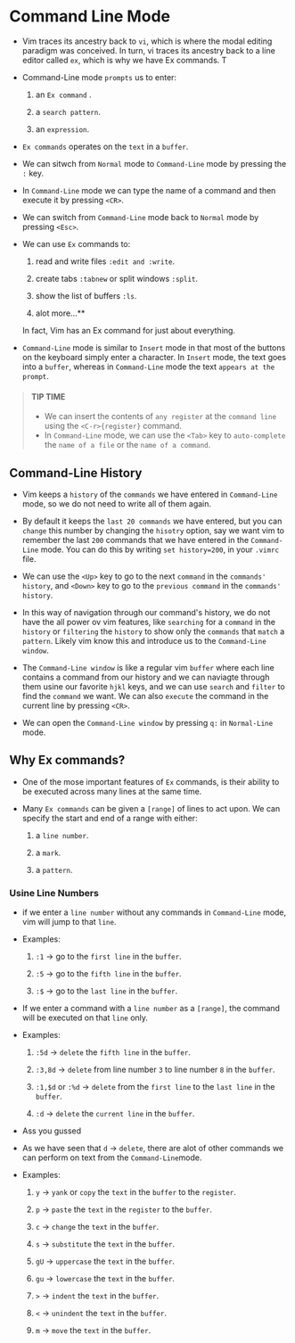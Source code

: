 # Command Line Mode

- Vim traces its ancestry back to `vi`, which is where the modal editing paradigm was conceived. In turn, vi traces its ancestry back to a line editor called `ex`, which is why we have Ex commands. T

- Command-Line mode `prompts` us to enter:

  1. an `Ex command` .

  2. a `search pattern`.

  3. an `expression`.

- `Ex commands` operates on the `text` in a `buffer`.

- We can sitwch from `Normal` mode to `Command-Line` mode by pressing the `:` key.

- In `Command-Line` mode we can type the name of a command and then execute it by pressing `<CR>`.

- We can switch from `Command-Line` mode back to `Normal` mode by pressing `<Esc>`.

- We can use `Ex` commands to:

  1.  read and write files `:edit and :write`.

  2.  create tabs `:tabnew` or split windows `:split`.

  3.  show the list of buffers `:ls`.

  4.  alot more...\*\*

  In fact, Vim has an Ex command for just about everything.

- `Command-Line` mode is similar to `Insert` mode in that most of the buttons on the keyboard simply enter a character. In `Insert` mode, the text goes into a `buffer`, whereas in `Command-Line` mode the text `appears at the prompt`.

> #### TIP TIME
>
> - We can insert the contents of `any register` at the `command line` using the `<C-r>{register}` command.
> - In `Command-Line` mode, we can use the `<Tab>` key to `auto-complete` the `name of a file` or the `name of a command`.

## Command-Line History

- Vim keeps a `history` of the `commands` we have entered in `Command-Line` mode, so we do not need to write all of them again.

- By default it keeps the `last 20 commands` we have entered, but you can `change` this number by changing the `hisotry` option, say we want vim to remember the last `200` commands that we have entered in the `Command-Line` mode. You can do this by writing `set history=200`, in your `.vimrc` file.

- We can use the `<Up>` key to go to the next `command` in the `commands' history`, and `<Down>` key to go to the `previous command` in the `commands' history`.

- In this way of navigation through our command's history, we do not have the all power ov vim features, like `searching` for a `command` in the `history` or `filtering` the `history` to show only the `commands` that `match` a `pattern`. Likely vim know this and introduce us to the `Command-Line window`.

- The `Command-Line window` is like a regular vim `buffer` where each line contains a command from our history and we can naviagte through them usine our favorite `hjkl` keys, and we can use `search` and `filter` to find the `command` we want. We can also `execute` the command in the current line by pressing `<CR>`.

- We can open the `Command-Line window` by pressing `q:` in `Normal-Line` mode.

## Why Ex commands?

- One of the mose important features of `Ex` commands, is their ability to be executed across many lines at the same time.

- Many `Ex commands` can be given a `[range]` of lines to act upon. We can specify the start and end of a range with either:

  1. a `line number`.

  2. a `mark`.

  3. a `pattern`.


### Usine Line Numbers

- if we enter a `line number` without any commands in `Command-Line` mode, vim will jump to that `line`.


- Examples:

  1. `:1` $\to$ go to the `first line` in the `buffer`.

  2. `:5` $\to$ go to the `fifth line` in the `buffer`.

  3. `:$` $\to$ go to the `last line` in the `buffer`.
  
  

- If we enter a command with a `line number` as a `[range]`, the command will be executed on that `line` only.

- Examples:

  1. `:5d` $\to$ `delete` the `fifth line` in the `buffer`.
  
  2. `:3,8d` $\to$ `delete` from line number `3` to line number `8` in the `buffer`.
  
  3. `:1,$d` or `:%d` $\to$ `delete` from the `first line` to the `last line` in the `buffer`.
  
  4. `:d` $\to$ `delete` the `current line` in the `buffer`.

- Ass you gussed 
- As we have seen that `d` $\to$ `delete`, there are alot of other commands we can perform on text from the `Command-Line`mode.

- Examples:

  1. `y` $\to$ `yank` or `copy` the `text` in the `buffer` to the `register`.
  
  2. `p` $\to$ `paste` the `text` in the `register` to the `buffer`.

  3. `c` $\to$ `change` the `text` in the `buffer`.
  
  4. `s` $\to$ `substitute` the `text` in the `buffer`.

  5. `gU` $\to$ `uppercase` the `text` in the `buffer`.

  6. `gu` $\to$ `lowercase` the `text` in the `buffer`.

  7. `>` $\to$ `indent` the `text` in the `buffer`.

  8. `<` $\to$ `unindent` the `text` in the `buffer`.

  9. `m` $\to$ `move` the `text` in the `buffer`.


  
  